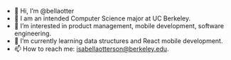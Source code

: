 - 👋 Hi, I’m @bellaotter
- 💞️ I am an intended Computer Science major at UC Berkeley.
- 👀 I’m interested in product management, mobile development, software engineering.
- 🌱 I’m currently learning data structures and React mobile development.
- 📫 How to reach me: isabellaotterson@berkeley.edu.

